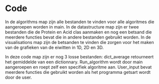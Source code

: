 # Code 

In de algorithms map zijn alle bestanden te vinden voor alle algoritmes die aangeroepen worden in main.
In de datastructure map zijn er twee bestanden die de Protein en Acid clas aanmaken en nog een betsand die meerdere functies bevat die in andere bestanden gebruikt worden.
In de visualisations map zijn de betsanden te vinden die zorgen voor het maken van de grafieken van de eiwitten in 1D, 2D en 3D.

In deze code map zijn er nog 3 losse bestanden: dict_average retourneert het gemiddelde van een dictionnary.
Run_algorithm wordt door main aangeroepen en roept zelf een specifiek algoritme aan.
User_input bevat meerdere functies die gebruikt worden als het programma getsart wordt door de user.
